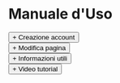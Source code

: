 # Manuale d'Uso

<div>   
<button type="button" class="collapsible active">+ Creazione account</button>
<div class="content" style="display: none;" markdown="1">

- Registrarsi a [GitHub](https://github.com)
- Mandare una mail a [rubentura@proton.me](mailto:rubentura@proton.me) indicando il nome utente, e richiedendo accesso alla pagina relativa alla propria sala (nel caso in cui la pagina non esista ancora, provvederò io alla sua creazione)
- Attendere la conferma, per poi accedere a [GitHub](https://github.com), controllare le notifiche nell'apposito bottone in alto a destra, ed accettare l'invito a collaborare
<div>   
<button type="button" class="collapsible active">+ Screenshots</button>
<div class="content" style="display: none;" markdown="1">

![](/assets/img/gif1.png)
![](/assets/img/gif2.png)
![](/assets/img/gif3.png)
</div>
</div>
</div>
</div>

<div>   
<button type="button" class="collapsible active">+ Modifica pagina</button>
<div class="content" style="display: none;" markdown="1">

Una volta aggiungi come collaboratori alla pagina di sala, potete finalmente modificare ed aggiungere informazioni a vostro piacimento.

1. Aprire la pagina https://github.com/infosaam/nome-sala
2. Cliccare sull'icona di modifica a destra di `README.md`
![](/assets/img/edit.png)
3. Modificare a piacimento (NB: C'è una sezione, alla fine del file, racchiusa fra le parole `script`. Non va assolutamente modificata, e va lasciata alla fine. Inserite tutto ciò che volete **prima** di tale sezione.)
4. Salvare cliccando sul bottone verde **Commit changes** in fondo alla pagina
![](/assets/img/commit.png)
</div>
</div>

<div>   
<button type="button" class="collapsible active">+ Informazioni utili</button>
<div class="content" style="display: none;" markdown="1">

Queste pagine sfruttano una sintassi relativamente comprensibile, in modo da permettere anche ad utenti non necessariamente esperti di potersi gestire in autonomia la propria pagina. Ecco alcune informazioni utili:

Innanzitutto, per rendere la pagina più facilmente navigabile, ogni sezione è espandibile con un semplice click. Come si inserisce una nuova sezione? Semplice! 
Il template è questo:

```html
<div>   
<button type="button" class="collapsible active">+ TITOLO SEZIONE</button>
<div class="content" style="display: none;" markdown="1">

ROBE ROBE INFORMAZIONI GHISA
</div>
</div>
```
Potete tranquillamente ignorare tutte le scritte che non capite, e sostituire il titolo della sezione, e il contenuto stesso.

Per quanto riguarda la formattazione:
- Elenchi puntati: basta iniziare la riga con il trattino (-), e lasciare uno spazio
- Elenchi numerati: basta iniziare la riga con il numero seguito da un punto (1.), e lasciare uno spazio
- Grassetto: inserire la parola fra doppi asterischi (`**PAROLONA**`)
- Link: inserire la scritta che va mostrata a schermo fra parentesi quadre, e il link da seguire fra parentesi tonde, senza spazi fra i blocchi de parentesi (`[testo](https://www.ghisa.com)`)
</div>
</div>

<div>   
<button type="button" class="collapsible active">+ Video tutorial</button>
<div class="content" style="display: none;" markdown="1">

## Tutorial generico
<iframe src="https://www.youtube.com/watch?v=6OrE5Q6-oXw"></iframe>
<iframe width="1536" height="534" src="https://www.youtube.com/embed/6OrE5Q6-oXw" title="Tutorial infosaam" frameborder="0" allow="accelerometer; autoplay; clipboard-write; encrypted-media; gyroscope; picture-in-picture" allowfullscreen></iframe>

## Tutorial immagini
<iframe src="https://www.youtube.com/watch?v=8iBo5ZGpm14"></iframe>
</div>
</div>

<script type="text/javascript">

    function loadCSS(filename){ 

       var file = document.createElement("link");
       file.setAttribute("rel", "stylesheet");
       file.setAttribute("type", "text/css");
       file.setAttribute("href", filename);
       document.head.appendChild(file);
    }

    //just call a function to load your CSS
    //this path should be relative your HTML location
    loadCSS("collapse.css");

    var coll = document.getElementsByClassName("collapsible");
    var i;

    for (i = 0; i < coll.length; i++) {
      coll[i].addEventListener("click", function() {
        this.classList.toggle("active");
        var content = this.nextElementSibling;
        if (content.style.display === "block") {
          content.style.display = "none";
        } else {
          content.style.display = "block";
        }
      });
    }

</script>
